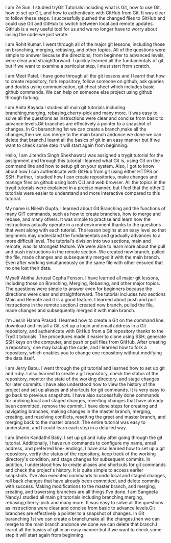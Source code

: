 I am Ze Sun. I studied tryGit Tutorials including what is Git, how to use Git, how to set up Git, and how to authenticate with GitHub from Git. It was clear to follow these steps. I successfully pushed the changed files to GitHub and could use Git and GitHub to switch between local and remote updates. GitHub is a very useful tool for us and we no longer have to worry about losing the code we just wrote.

I am Rohit Kumar. I went through all of the major git lessons, including those on branching, merging, rebasing, and other topics. All of the questions were simple to answer because the directions, from beginner to advanced levels, were clear and straightforward. I quickly learned all the fundamentals of git, but if we want to examine a particular step, i must start from scratch.

I am Meet Patel. I have gone through all the git lessons and I learnt that how to create repository, fork repository, follow someone on github, ask queries and doubts using communication, git cheat sheet which includes basic github commands. We can help on someone else project using github through forking.

I am Anita Kayada.I studied all main git tutorials including branching,merging, rebasing,cherry-pick and many more. It was easy to solve all the questions as instructions were clear and concise from basic to advance levels.Git branches are effectively a pointer to a snapshot of changes.
In Git baranching 1st we can create a branch,make all the changes,then we can merge to the main branch andonce we done we can delete that branch.I learnt all the basics of git in an easy manner but if we want to check some step it will start again from beginning.

Hello, I am Jitendra Singh Shekhawat.I was assigned a trygit tutorial for the assignment and through this tutorial I learned what Git is, using Git on the command line and how to setup git on your system. Also, I got to know about how I can authenticate with GitHub from git using either HTTPS or SSH. Further, I studied how I can create repositories, make changes and manage files on github using both CLI and web browser. All the topics in the trygit tutorials were explained in a precise manner, but I feel that the other 2 tutorials were easier to understand and more interactive compared to this tutorial. 

My name is Nilesh Gupta. I learned about Git Branching and the functions of many GIT commands, such as how to create branches, how to merge and rebase, and many others. It was simple to practise and learn how the instructions actually operate in a real environment thanks to the questions that went along with each tutorial. The lesson begins at an easy level so that beginners may understand the fundamentals and gradually advances to a more difficult level. The tutorial's division into two sections, main and remote, was its strongest feature. We were able to learn more about the pull and push instructions in the remote section. We created new branch, pulled the file, made changes and subsequently merged it with the main branch. Even after working simultaneously on the same file with other ensured that no one lost their data.

Myself Abitha Jerusal Cepha Fenson. I have learned all major git lessons, including those on Branching, Merging, Rebasing, and other major topics. The questions were simple to answer even for beginners because the directions were clear and straightforward. The tutorial includes two sections Main and Remote and it is a good feature. I learned about push and pull instructions in the remote section.I created new branch, pulled the file, made changes and subsequently merged it with main branch.

I'm Jeslin Hanna Prasad. I learned how to create a Git on the command line, download and install a Git, set up a login and email address in a Git repository, and authenticate with GitHub from a Git repository thanks to the TryGit tutorials. The procedures made it easier to clone using SSH, generate SSH keys on the computer, and push or pull files from GitHub. After creating a repository, one may backup the code, and I learned how to fork a repository, which enables you to change one repository without modifying the data itself.

I am Jerry Babu.  I went through the git tutorial and learned how to set up git and ruby. I also learned to create a git repository, check the status of the repository, monitor the state of the working directory, and stage changes for later commits. I have also understood how to view the history of the project and set up aliases and shortcuts for git commands. It is very easy to go back to previous snapshots. I have also successfully done commands for undoing local and staged changes, reverting changes that have already been committed, remove the commit. I have done steps for creating and navigating branches, making changes in the master branch, merging, creating, and resolving conflicts, resetting the greet and master branch, and merging back to the master branch. The entire tutorial was easy to understand, and I could learn each step in a detailed way.

I am Sherin Kandathil Baby. I set up git and ruby after going through the git tutorial. Additionally, I have run commands to configure my name, email address, and preferred line- endings. I have also learned how to set up a git repository, verify the status of the repository, keep track of the working directory's condition, and stage changes for subsequent commits. In addition, I understood how to create aliases and shortcuts for git commands and check the project's history. It is quite simple to access earlier snapshots. I've also executed commands to undo local and staged changes, roll back changes that have already been committed, and delete commits with success. Making modifications to the master branch, and merging, creating, and traversing branches are all things I've done.
I am Sangeeta Nandy.I studied all main git tutorials including branching,merging, rebasing,cherry-pick and many more. It was easy to solve all the questions as instructions were clear and concise from basic to advance levels.Git branches are effectively a pointer to a snapshot of changes. In Git baranching 1st we can create a branch,make all the changes,then we can merge to the main branch andonce we done we can delete that branch.I learnt all the basics of git in an easy manner but if we want to check some step it will start again from beginning.
